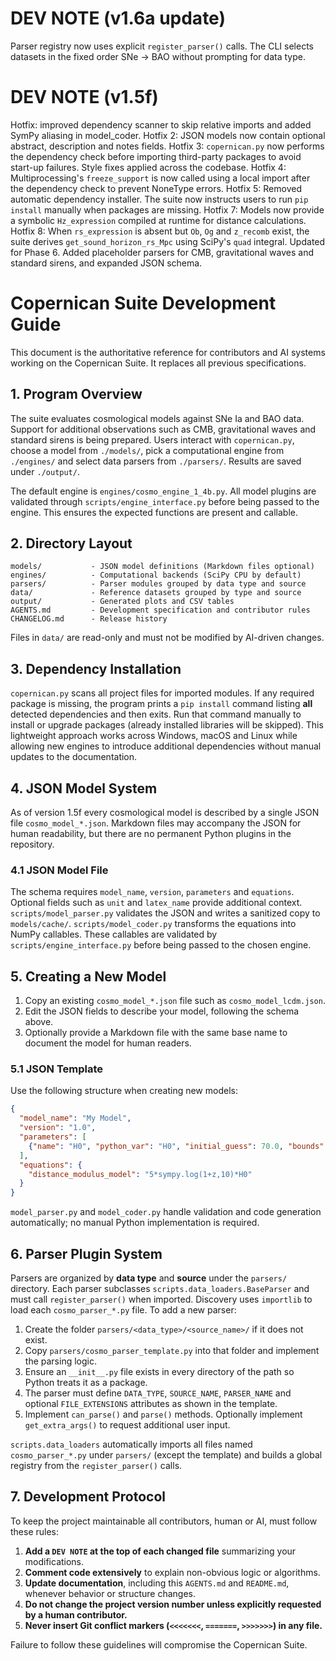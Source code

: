 # DEV NOTE (v1.6a update)
Parser registry now uses explicit `register_parser()` calls. The CLI selects
datasets in the fixed order SNe → BAO without prompting for data type.
# DEV NOTE (v1.5f)
Hotfix: improved dependency scanner to skip relative imports and added SymPy aliasing in model_coder.
Hotfix 2: JSON models now contain optional abstract, description and notes fields.
Hotfix 3: `copernican.py` now performs the dependency check before importing third-party packages to avoid start-up failures. Style fixes applied across the codebase.
Hotfix 4: Multiprocessing's `freeze_support` is now called using a local import after the dependency check to prevent NoneType errors.
Hotfix 5: Removed automatic dependency installer. The suite now instructs users to run `pip install` manually when packages are missing.
Hotfix 7: Models now provide a symbolic `Hz_expression` compiled at runtime for distance calculations.
Hotfix 8: When `rs_expression` is absent but `Ob`, `Og` and `z_recomb` exist, the suite derives `get_sound_horizon_rs_Mpc` using SciPy's `quad` integral.
Updated for Phase 6. Added placeholder parsers for CMB, gravitational waves and standard sirens, and expanded JSON schema.

# Copernican Suite Development Guide

This document is the authoritative reference for contributors and AI systems working on the Copernican Suite. It replaces all previous specifications.

## 1. Program Overview
The suite evaluates cosmological models against SNe Ia and BAO data. Support for
additional observations such as CMB, gravitational waves and standard sirens is
being prepared. Users interact with `copernican.py`, choose a model from
`./models/`, pick a computational engine from `./engines/` and select data
parsers from `./parsers/`. Results are saved under `./output/`.

The default engine is `engines/cosmo_engine_1_4b.py`. All model plugins are validated
through `scripts/engine_interface.py` before being passed to the engine. This
ensures the expected functions are present and callable.

## 2. Directory Layout
```
models/           - JSON model definitions (Markdown files optional)
engines/          - Computational backends (SciPy CPU by default)
parsers/          - Parser modules grouped by data type and source
data/             - Reference datasets grouped by type and source
output/           - Generated plots and CSV tables
AGENTS.md         - Development specification and contributor rules
CHANGELOG.md      - Release history
```
Files in `data/` are read-only and must not be modified by AI-driven changes.

## 3. Dependency Installation
`copernican.py` scans all project files for imported modules. If any required
package is missing, the program prints a `pip install` command listing **all**
detected dependencies and then exits. Run that command manually to install or
upgrade packages (already installed libraries will be skipped). This
lightweight approach works across Windows, macOS and Linux while allowing new
engines to introduce additional dependencies without manual updates to the
documentation.

## 4. JSON Model System
As of version 1.5f every cosmological model is described by a single JSON file
`cosmo_model_*.json`. Markdown files may accompany the JSON for human
readability, but there are no permanent Python plugins in the repository.

### 4.1 JSON Model File
The schema requires `model_name`, `version`, `parameters` and `equations`.
Optional fields such as `unit` and `latex_name` provide additional context.
`scripts/model_parser.py` validates the JSON and writes a sanitized copy to
`models/cache/`. `scripts/model_coder.py` transforms the equations into NumPy
callables. These callables are validated by `scripts/engine_interface.py` before
being passed to the chosen engine.

## 5. Creating a New Model
1. Copy an existing `cosmo_model_*.json` file such as `cosmo_model_lcdm.json`.
2. Edit the JSON fields to describe your model, following the schema above.
3. Optionally provide a Markdown file with the same base name to document the
   model for human readers.

### 5.1 JSON Template
Use the following structure when creating new models:

```json
{
  "model_name": "My Model",
  "version": "1.0",
  "parameters": [
    {"name": "H0", "python_var": "H0", "initial_guess": 70.0, "bounds": [50, 100]}
  ],
  "equations": {
    "distance_modulus_model": "5*sympy.log(1+z,10)*H0"
  }
}
```

`model_parser.py` and `model_coder.py` handle validation and code generation
automatically; no manual Python implementation is required.

## 6. Parser Plugin System
Parsers are organized by **data type** and **source** under the `parsers/`
directory. Each parser subclasses `scripts.data_loaders.BaseParser` and must
call `register_parser()` when imported. Discovery uses `importlib` to load each
`cosmo_parser_*.py` file. To add a new parser:
1. Create the folder `parsers/<data_type>/<source_name>/` if it does not exist.
2. Copy `parsers/cosmo_parser_template.py` into that folder and implement the
   parsing logic.
3. Ensure an `__init__.py` file exists in every directory of the path so Python
   treats it as a package.
4. The parser must define `DATA_TYPE`, `SOURCE_NAME`, `PARSER_NAME` and optional
   `FILE_EXTENSIONS` attributes as shown in the template.
5. Implement `can_parse()` and `parse()` methods. Optionally implement
   `get_extra_args()` to request additional user input.

`scripts.data_loaders` automatically imports all files named
`cosmo_parser_*.py` under `parsers/` (except the template) and builds a global
registry from the `register_parser()` calls.

## 7. Development Protocol
To keep the project maintainable all contributors, human or AI, must follow these rules:
1. **Add a `DEV NOTE` at the top of each changed file** summarizing your modifications.
2. **Comment code extensively** to explain non-obvious logic or algorithms.
3. **Update documentation**, including this `AGENTS.md` and `README.md`, whenever behavior or structure changes.
4. **Do not change the project version number unless explicitly requested by a human contributor.**
5. **Never insert Git conflict markers (`<<<<<<<`, `=======`, `>>>>>>>`) in any file.**

Failure to follow these guidelines will compromise the Copernican Suite.
